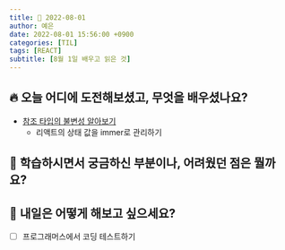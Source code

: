 ```yaml
---
title: 📸 2022-08-01
author: 예은
date: 2022-08-01 15:56:00 +0900
categories: [TIL]
tags: [REACT]
subtitle: [8월 1일 배우고 읽은 것]
---
```


## 🔥 오늘 어디에 도전해보셨고, 무엇을 배우셨나요?

- [참조 타입의 불변성 알아보기](/posts/immutable-in-javascript/)
  - 리액트의 상태 값을 immer로 관리하기

## 🌊 학습하시면서 궁금하신 부분이나, 어려웠던 점은 뭘까요?

## 🌟 내일은 어떻게 해보고 싶으세요?

- [ ] 프로그래머스에서 코딩 테스트하기
